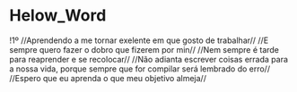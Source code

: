 # Helow_Word
!1º 
//Aprendendo a me tornar exelente em que gosto de trabalhar//
//E sempre quero fazer o dobro que fizerem por min//
//Nem sempre é tarde para reaprender e se recolocar//
//Não adianta escrever coisas errada para a nossa vida, porque sempre que for compilar será lembrado do erro//
//Espero que eu aprenda o que meu objetivo almeja// 
